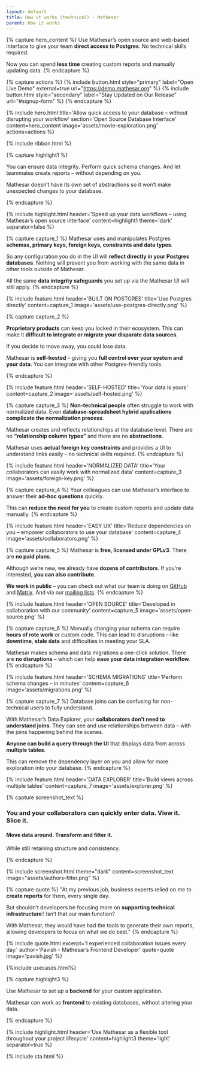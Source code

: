 ```yaml
---
layout: default
title: How it works (technical) - Mathesar
parent: How it works
---
```


{% capture hero_content %}
Use Mathesar’s open source and web-based interface to give your team **direct access to Postgres**. No technical skills required.

Now you can spend **less time** creating custom reports and manually updating data.
{% endcapture %}

{% capture actions %}
{% include button.html style="primary" label="Open Live Demo" external=true url="https://demo.mathesar.org" %}
{% include button.html style="secondary" label="Stay Updated on Our Release" url="#signup-form" %}
{% endcapture %}

{% include hero.html
title='Allow quick access to your database – without disrupting your workflow'
section='Open Source Database Interface' content=hero_content
image='assets/movie-exploration.png' actions=actions %}

{% include ribbon.html %}

{% capture highlight1 %}

You can ensure data integrity. Perform quick
schema changes. And let teammates create reports – without depending on you.

Mathesar doesn’t have its own set of abstractions so it won’t make unexpected changes to your database.

{% endcapture %}

{% include highlight.html
    header='Speed up your data workflows – using Mathesar’s open source interface'
    content=highlight1
    theme='dark'
    separator=false
%}

{% capture capture_1 %}
Mathesar uses and manipulates Postgres **schemas, primary keys, foreign keys, constraints and data types**.

So any configuration you do in the UI will **reflect directly in your Postgres databases**.
Nothing will prevent you from working with the same data in other tools outside of Mathesar.

All the same **data integrity safeguards** you set up via the Mathesar UI will still apply.
{% endcapture %}

{% include feature.html
    header='BUILT ON POSTGRES'
    title='Use Postgres directly'
    content=capture_1
    image='assets/use-postgres-directly.png'
%}

{% capture capture_2 %}

**Proprietary products** can keep you locked in their ecosystem. This can make it **difficult to integrate or migrate your disparate data sources**.

If you decide to move away, you could lose data.

Mathesar is **self-hosted** – giving you **full control over your system and your data**. You can integrate with other Postgres-friendly tools.

{% endcapture %}

{% include feature.html
    header='SELF-HOSTED'
    title='Your data is yours'
    content=capture_2
    image='assets/self-hosted.png'
%}

{% capture capture_3 %}
**Non-technical people** often struggle to work with normalized data. Even **database-spreadsheet hybrid applications complicate the normalization process**.

Mathesar creates and reflects relationships at the database level.  There are no **“relationship column types”** and there are no **abstractions**.

Mathesar uses **actual foreign key constraints** and provides a UI to understand links easily – no technical skills required.
{% endcapture %}

{% include feature.html
    header='NORMALIZED DATA'
    title='Your collaborators can easily work with normalized data'
    content=capture_3
    image='assets/foreign-key.png'
%}

{% capture capture_4 %}
Your colleagues can use Mathesar’s interface to answer their **ad-hoc questions** quickly.

This can **reduce the need for you** to create custom reports and update data manually.
{% endcapture %}

{% include feature.html
    header='EASY UX'
    title='Reduce dependencies on you – empower collaborators to use your database'
    content=capture_4
    image='assets/collaborators.png'
%}

{% capture capture_5 %}
Mathesar is **free, licensed under GPLv3**. There are **no paid plans**.

Although we’re new, we already have **dozens of contributors**. If you’re interested, **you can also contribute**.

**We work in public** – you can check out what our team is doing on [GitHub](https://github.com/centerofci/mathesar) and [Matrix](https://wiki.mathesar.org/en/community/matrix). And via our [mailing lists](https://wiki.mathesar.org/en/community/mailing-lists).
{% endcapture %}

{% include feature.html
    header='OPEN SOURCE'
    title='Developed in collaboration with our community'
    content=capture_5
    image='assets/open-source.png'
%}

{% capture capture_6 %}
Manually changing your schema can require **hours of rote work** or custom code.
This can lead to disruptions – like **downtime**, **stale data** and difficulties in meeting your SLA.

Mathesar makes schema and data migrations a one-click solution.
There are **no disruptions** – which can help **ease your data integration workflow**.
{% endcapture %}

{% include feature.html
    header='SCHEMA MIGRATIONS'
    title='Perform schema changes – in minutes'
    content=capture_6
    image='assets/migrations.png'
%}

{% capture capture_7 %}
Database joins can be confusing for non-technical users to fully understand.

With Mathesar’s Data Explorer, your **collaborators don’t need to understand joins**. They can see and use relationships between data – with the joins happening behind the scenes.

**Anyone can build a query through the UI** that displays data from across **multiple tables**.

This can remove the dependency layer on you and allow for more exploration into your database.
{% endcapture %}

{% include feature.html
    header='DATA EXPLORER'
    title='Build views across multiple tables'
    content=capture_7
    image='assets/explorer.png'
%}

{% capture screenshot_text %}

### You and your collaborators can quickly enter data. View it. Slice it.

#### Move data around. Transform and filter it.

While still retaining structure and consistency.

{% endcapture %}

{% include screenshot.html theme="dark" content=screenshot_text image="assets/authors-filter.png" %}

{% capture quote %}
"At my previous job, business experts relied on me to **create reports** for them, every single day.

But shouldn’t developers be focusing more on **supporting technical infrastructure**? Isn’t that our main function?

With Mathesar, they would have had the tools to generate their own reports, allowing developers to focus on what we do best."
{% endcapture %}

{%
include quote.html
excerpt='I experienced collaboration issues every day.'
author='Pavish - Mathesar’s Frontend Developer'
quote=quote
image='pavish.jpg'
%}

{%include usecases.html%}

{% capture highlight3 %}

Use Mathesar to set up a **backend** for your custom application.

Mathesar can work as **frontend** to existing databases, without altering your data.

{% endcapture %}

{% include highlight.html header='Use Mathesar as a flexible tool throughout your project lifecycle' content=highlight3 theme='light' separator=true %}

{% include cta.html %}